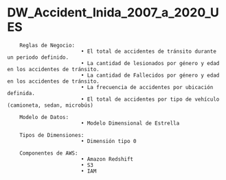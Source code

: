 # DW_Accident_Inida_2007_a_2020_UES

		Reglas de Negocio:
							• El total de accidentes de tránsito durante un periodo definido.
							• La cantidad de lesionados por género y edad en los accidentes de tránsito.
							• La cantidad de Fallecidos por género y edad en los accidentes de tránsito.
							• La frecuencia de accidentes por ubicación definida.
							• El total de accidentes por tipo de vehículo (camioneta, sedan, microbús)
		
		Modelo de Datos: 
							• Modelo Dimensional de Estrella
		
		Tipos de Dimensiones:
							• Dimensión tipo 0
				
		Componentes de AWS:
							• Amazon Redshift
							• S3
							• IAM
